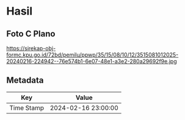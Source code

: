 # Hasil

## Foto C Plano

https://sirekap-obj-formc.kpu.go.id/72bd/pemilu/ppwp/35/15/08/10/12/3515081012025-20240216-224942--76e574b1-6e07-48e1-a3e2-280a29692f9e.jpg


## Metadata

| Key        | Value               |
| ---------- | ------------------- |
| Time Stamp | 2024-02-16 23:00:00 |



